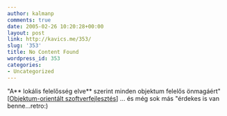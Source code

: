 ```yaml
---
author: kalmanp
comments: true
date: 2005-02-26 10:20:28+00:00
layout: post
link: http://kavics.me/353/
slug: '353'
title: No Content Found
wordpress_id: 353
categories:
- Uncategorized
---
```


"A** lokális felelősség elve** szerint minden objektum felelős önmagáért" [[Objektum-orientált szoftverfejlesztés](http://www.prog.hu/konyvek/?bid=61)] ... és még sok más "érdekes is van benne...retro:)
